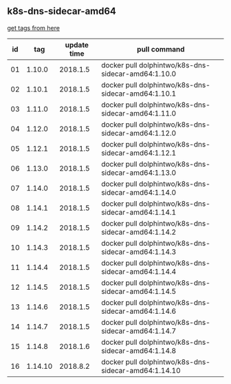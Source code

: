 ## k8s-dns-sidecar-amd64
[get tags from here](https://console.cloud.google.com/gcr/images/google-containers/GLOBAL/k8s-dns-sidecar-amd64?project=google-containers&gcrImageListsize=200)

|id|tag|update time|pull command|
|--|---|-----------|------------|
|01|1.10.0|2018.1.5|docker pull dolphintwo/k8s-dns-sidecar-amd64:1.10.0|
|02|1.10.1|2018.1.5|docker pull dolphintwo/k8s-dns-sidecar-amd64:1.10.1|
|03|1.11.0|2018.1.5|docker pull dolphintwo/k8s-dns-sidecar-amd64:1.11.0|
|04|1.12.0|2018.1.5|docker pull dolphintwo/k8s-dns-sidecar-amd64:1.12.0|
|05|1.12.1|2018.1.5|docker pull dolphintwo/k8s-dns-sidecar-amd64:1.12.1|
|06|1.13.0|2018.1.5|docker pull dolphintwo/k8s-dns-sidecar-amd64:1.13.0|
|07|1.14.0|2018.1.5|docker pull dolphintwo/k8s-dns-sidecar-amd64:1.14.0|
|08|1.14.1|2018.1.5|docker pull dolphintwo/k8s-dns-sidecar-amd64:1.14.1|
|09|1.14.2|2018.1.5|docker pull dolphintwo/k8s-dns-sidecar-amd64:1.14.2|
|10|1.14.3|2018.1.5|docker pull dolphintwo/k8s-dns-sidecar-amd64:1.14.3|
|11|1.14.4|2018.1.5|docker pull dolphintwo/k8s-dns-sidecar-amd64:1.14.4|
|12|1.14.5|2018.1.5|docker pull dolphintwo/k8s-dns-sidecar-amd64:1.14.5|
|13|1.14.6|2018.1.5|docker pull dolphintwo/k8s-dns-sidecar-amd64:1.14.6|
|14|1.14.7|2018.1.5|docker pull dolphintwo/k8s-dns-sidecar-amd64:1.14.7|
|15|1.14.8|2018.1.6|docker pull dolphintwo/k8s-dns-sidecar-amd64:1.14.8|
|16|1.14.10|2018.8.2|docker pull dolphintwo/k8s-dns-sidecar-amd64:1.14.10|
